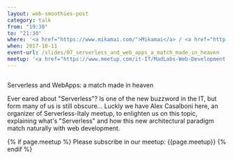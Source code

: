 ```yaml
---
layout: web-smoothies-post
category: talk
from: "19:30"
to: "21:30"
where: '<a href="https://www.mikamai.com/">Mikamai</a> / <a href="http://linkme.it/">LinkMe</a> - Via Giulio Venini, 42 - MILANO'
when: 2017-10-11 
event-url: /slides/07_serverless_and_web_apps_a_match_made_in_heaven
meetup: '<a href="https://www.meetup.com/it-IT/MadLabs-Web-Development-a-Milano/events/243647368/">WebSmoothies - Serverless e Sviluppo Web: amore a prima vista</a>'
---
```

<span class="image right"><img src="{{ site.baseurl }}/{{ site.images }}/128px-Mad_scientist_transparent_background.svg.png" alt=""></span>
	
Serverless and WebApps: a match made in heaven

Ever eared about "Serverless"? Is one of the new buzzword in the IT, but form many of us is still obscure... Luckly we have Alex Casalboni here, an organizer of Serverless-Italy meetup, to enlighten us on this topic, explaining what's "Serverless" and how this new architectural paradigm match naturally with web development.

{% if page.meetup %}
Please subscribe in our meetup: {{page.meetup}}
{% endif %}
